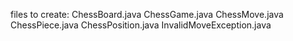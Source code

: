 files to create:
ChessBoard.java
ChessGame.java
ChessMove.java
ChessPiece.java
ChessPosition.java
InvalidMoveException.java
###